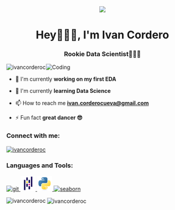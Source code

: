 <div id="header" align="center">
  <img src="https://media.giphy.com/media/M9gbBd9nbDrOTu1Mqx/giphy.gif" width="100"/>
</div>
<h1 align="center">Hey🙋🏻‍♂️, I'm Ivan Cordero</h1>
<h3 align="center">Rookie Data Scientist👨🏻‍💻</h3>
<img align="right" alt="Coding" width="400" src="https://camo.githubusercontent.com/5ddf73ad3a205111cf8c686f687fc216c2946a75005718c8da5b837ad9de78c9/68747470733a2f2f7468756d62732e6766796361742e636f6d2f4576696c4e657874446576696c666973682d736d616c6c2e676966">


<p align="left"> <img src="https://komarev.com/ghpvc/?username=ivancorderoc&label=Profile%20views&color=0e75b6&style=flat" alt="ivancorderoc" /> </p>

- 🔭 I'm currently **working on my first EDA**

- 🌱 I'm currently **learning Data Science**

- 📫 How to reach me **ivan.corderocueva@gmail.com**

- ⚡ Fun fact **great dancer 😎**

<h3 align="left">Connect with me:</h3>
<p align="left">
<a href="https://linkedin.com/in/ivancorderoc" target="blank"><img align="center" src="https://raw.githubusercontent.com/rahuldkjain/github-profile-readme-generator/master/src/images/icons/Social/linked-in-alt.svg" alt="ivancorderoc" height="30" width="40" /></a>
</p>

<h3 align="left">Languages and Tools:</h3>
<p align="left"> <a href="https://git-scm.com/" target="_blank" rel="noreferrer"> <img src="https://www.vectorlogo.zone/logos/git-scm/git-scm-icon.svg" alt="git" width="40" height="40"/> </a> <a href="https://pandas.pydata.org/" target="_blank" rel="noreferrer"> <img src="https://raw.githubusercontent.com/devicons/devicon/2ae2a900d2f041da66e950e4d48052658d850630/icons/pandas/pandas-original.svg" alt="pandas" width="40" height="40"/> </a> <a href="https://www.python.org" target="_blank" rel="noreferrer"> <img src="https://raw.githubusercontent.com/devicons/devicon/master/icons/python/python-original.svg" alt="python" width="40" height="40"/> </a> <a href="https://seaborn.pydata.org/" target="_blank" rel="noreferrer"> <img src="https://seaborn.pydata.org/_images/logo-mark-lightbg.svg" alt="seaborn" width="40" height="40"/> </a> </p>


<p><img align="left" src="https://github-readme-stats.vercel.app/api/top-langs?username=ivancorderoc&show_icons=true&locale=en&layout=compact" alt="ivancorderoc" /></p>

<p>&nbsp;<img align="center" src="https://github-readme-stats.vercel.app/api?username=ivancorderoc&show_icons=true&locale=en" alt="ivancorderoc" /></p>

